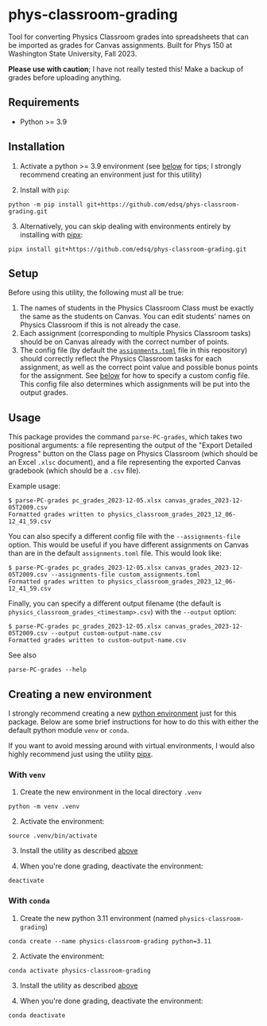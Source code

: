 # phys-classroom-grading

Tool for converting Physics Classroom grades into spreadsheets that can be imported as
grades for Canvas assignments.  Built for Phys 150 at Washington State University, Fall
2023.

**Please use with caution**; I have not really tested this!  Make a backup of
grades before uploading anything.


## Requirements
- Python >= 3.9


## Installation

1. Activate a python >= 3.9 environment (see [below](#creating-a-new-environment) for
   tips; I strongly recommend creating an environment just for this utility)

2. Install with `pip`:
```
python -m pip install git+https://github.com/edsq/phys-classroom-grading.git
```

3. Alternatively, you can skip dealing with environments entirely by installing with
   [pipx](https://pipx.pypa.io/stable/):
```
pipx install git+https://github.com/edsq/phys-classroom-grading.git
```

## Setup

Before using this utility, the following must all be true:

1. The names of students in the Physics Classroom Class must be exactly the same as the
   students on Canvas.  You can edit students' names on Physics Classroom if this is not
   already the case.
2. Each assignment (corresponding to multiple Physics Classroom tasks) should be on
   Canvas already with the correct number of points.
3. The config file (by default the
   [`assignments.toml`](https://github.com/edsq/phys-classroom-grading/blob/b031ddf0ea50df36e69d25defeb71f333eafd14e/src/phys_classroom_grading/assignments.toml)
   file in this repository) should correctly reflect the Physics Classroom tasks for
   each assignment, as well as the correct point value and possible bonus points for the
   assignment.  See [below](#usage) for how to specify a custom config file.  This
   config file also determines which assignments will be put into the output grades.


## Usage

This package provides the command `parse-PC-grades`, which takes two positional
arguments: a file representing the output of the "Export Detailed Progress" button on
the Class page on Physics Classroom (which should be an Excel `.xlsc` document), and a
file representing the exported Canvas gradebook (which should be a `.csv` file).

Example usage:

```
$ parse-PC-grades pc_grades_2023-12-05.xlsx canvas_grades_2023-12-05T2009.csv
Formatted grades written to physics_classroom_grades_2023_12_06-12_41_59.csv
```

You can also specify a different config file with the `--assignments-file` option.  This
would be useful if you have different assignments on Canvas than are in the default
`assignments.toml` file.  This would look like:

```
$ parse-PC-grades pc_grades_2023-12-05.xlsx canvas_grades_2023-12-05T2009.csv --assignments-file custom_assignments.toml
Formatted grades written to physics_classroom_grades_2023_12_06-12_41_59.csv
```

Finally, you can specify a different output filename (the default is
`physics_classroom_grades_<timestamp>.csv`) with the `--output` option:

```
$ parse-PC-grades pc_grades_2023-12-05.xlsx canvas_grades_2023-12-05T2009.csv --output custom-output-name.csv
Formatted grades written to custom-output-name.csv
```

See also

```
parse-PC-grades --help
```


## Creating a new environment

I strongly recommend creating a new [python
environment](https://realpython.com/python-virtual-environments-a-primer/) just for this
package.  Below are some brief instructions for how to do this with either the default
python module `venv` or `conda`.

If you want to avoid messing around with virtual environments, I would also highly
recommend just using the utility [pipx](https://pipx.pypa.io/stable/).

### With `venv`

1. Create the new environment in the local directory `.venv`
```
python -m venv .venv
```

2. Activate the environment:
```
source .venv/bin/activate
```

3. Install the utility as described [above](#installation)

4. When you're done grading, deactivate the environment:
```
deactivate
```

### With `conda`
1. Create the new python 3.11 environment (named `physics-classroom-grading`)
```
conda create --name physics-classroom-grading python=3.11
```

2. Activate the environment:
```
conda activate physics-classroom-grading
```

3. Install the utility as described [above](#installation)

4. When you're done grading, deactivate the environment:
```
conda deactivate
```

